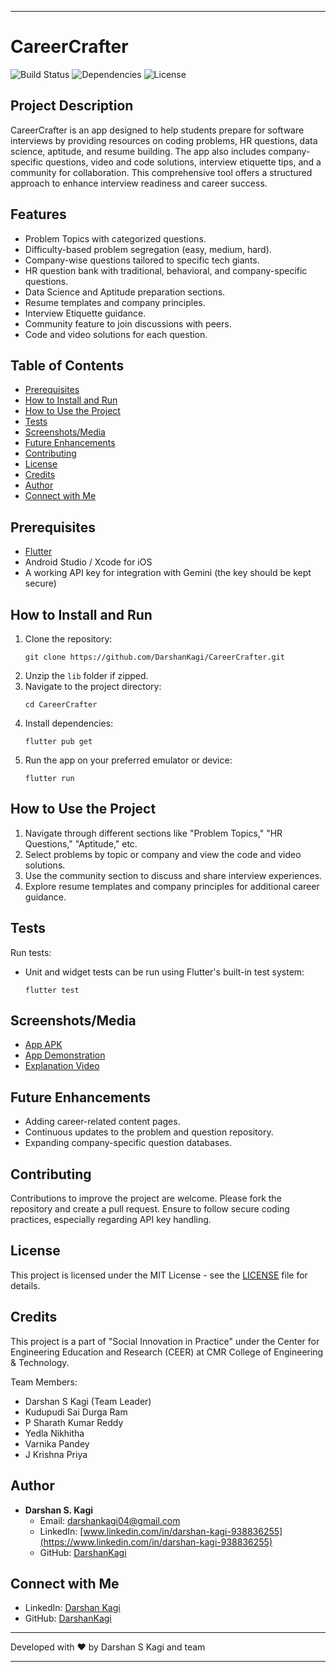 
---

# CareerCrafter

![Build Status](https://img.shields.io/badge/build-passing-brightgreen)
![Dependencies](https://img.shields.io/badge/dependencies-up%20to%20date-brightgreen)
![License](https://img.shields.io/badge/license-MIT-blue)

## Project Description

CareerCrafter is an app designed to help students prepare for software interviews by providing resources on coding problems, HR questions, data science, aptitude, and resume building. The app also includes company-specific questions, video and code solutions, interview etiquette tips, and a community for collaboration. This comprehensive tool offers a structured approach to enhance interview readiness and career success.

## Features

- Problem Topics with categorized questions.
- Difficulty-based problem segregation (easy, medium, hard).
- Company-wise questions tailored to specific tech giants.
- HR question bank with traditional, behavioral, and company-specific questions.
- Data Science and Aptitude preparation sections.
- Resume templates and company principles.
- Interview Etiquette guidance.
- Community feature to join discussions with peers.
- Code and video solutions for each question.

## Table of Contents

- [Prerequisites](#prerequisites)
- [How to Install and Run](#how-to-install-and-run)
- [How to Use the Project](#how-to-use-the-project)
- [Tests](#tests)
- [Screenshots/Media](#screenshotsmedia)
- [Future Enhancements](#future-enhancements)
- [Contributing](#contributing)
- [License](#license)
- [Credits](#credits)
- [Author](#author)
- [Connect with Me](#connect-with-me)

## Prerequisites

- [Flutter](https://flutter.dev/docs/get-started/install)
- Android Studio / Xcode for iOS
- A working API key for integration with Gemini (the key should be kept secure)

## How to Install and Run

1. Clone the repository:
   ```
   git clone https://github.com/DarshanKagi/CareerCrafter.git
   ```
2. Unzip the `lib` folder if zipped.
3. Navigate to the project directory:
   ```
   cd CareerCrafter
   ```
4. Install dependencies:
   ```
   flutter pub get
   ```
5. Run the app on your preferred emulator or device:
   ```
   flutter run
   ```

## How to Use the Project

1. Navigate through different sections like "Problem Topics," "HR Questions," "Aptitude," etc.
2. Select problems by topic or company and view the code and video solutions.
3. Use the community section to discuss and share interview experiences.
4. Explore resume templates and company principles for additional career guidance.

## Tests

Run tests:
- Unit and widget tests can be run using Flutter's built-in test system:
  ```
  flutter test
  ```

## Screenshots/Media

- [App APK](https://drive.google.com/file/d/16YbYZPqPBa4cDs_sDHAWcvwZF_vHGmPw/view?usp=drive_link)
- [App Demonstration](https://drive.google.com/file/d/15zSF4lqpjnoyVfDba0LqZ2lsxwvb09bx/view?usp=drive_link)
- [Explanation Video](https://drive.google.com/file/d/1LmZJzRR5u_5vZ8PRj71xjySVkLpi0duy/view?usp=drive_link)

## Future Enhancements

- Adding career-related content pages.
- Continuous updates to the problem and question repository.
- Expanding company-specific question databases.

## Contributing

Contributions to improve the project are welcome. Please fork the repository and create a pull request. Ensure to follow secure coding practices, especially regarding API key handling.

## License

This project is licensed under the MIT License - see the [LICENSE](LICENSE) file for details.

## Credits

This project is a part of "Social Innovation in Practice" under the Center for Engineering Education and Research (CEER) at CMR College of Engineering & Technology.

Team Members:
- Darshan S Kagi (Team Leader)
- Kudupudi Sai Durga Ram
- P Sharath Kumar Reddy
- Yedla Nikhitha
- Varnika Pandey
- J Krishna Priya

## Author

- **Darshan S. Kagi**
  - Email: darshankagi04@gmail.com
  - LinkedIn: [www.linkedin.com/in/darshan-kagi-938836255](https://www.linkedin.com/in/darshan-kagi-938836255)
  - GitHub: [DarshanKagi](https://github.com/DarshanKagi)

## Connect with Me

- LinkedIn: [Darshan Kagi](https://www.linkedin.com/in/darshan-kagi-938836255)
- GitHub: [DarshanKagi](https://github.com/DarshanKagi)

---

Developed with ❤️ by Darshan S Kagi and team

---
